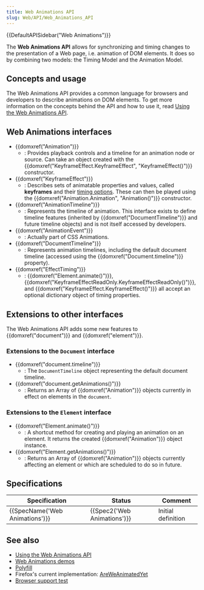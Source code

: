 ```yaml
---
title: Web Animations API
slug: Web/API/Web_Animations_API
---
```

{{DefaultAPISidebar("Web Animations")}}

The **Web Animations API** allows for synchronizing and timing changes to the presentation of a Web page, i.e. animation of DOM elements. It does so by combining two models: the Timing Model and the Animation Model.

## Concepts and usage

The Web Animations API provides a common language for browsers and developers to describe animations on DOM elements. To get more information on the concepts behind the API and how to use it, read [Using the Web Animations API](/pt-BR/docs/Web/API/Web_Animations_API/Using_the_Web_Animations_API).

## Web Animations interfaces

- {{domxref("Animation")}}
  - : Provides playback controls and a timeline for an animation node or source. Can take an object created with the {{domxref("KeyframeEffect.KeyframeEffect", "KeyframeEffect()")}} constructor.
- {{domxref("KeyframeEffect")}}
  - : Describes sets of animatable properties and values, called **keyframes** and their [timing options](/pt-BR/docs/Web/API/Web_Animations_API/Animation_timing_options). These can then be played using the {{domxref("Animation.Animation", "Animation()")}} constructor.
- {{domxref("AnimationTimeline")}}
  - : Represents the timeline of animation. This interface exists to define timeline features (inherited by {{domxref("DocumentTimeline")}} and future timeline objects) and is not itself accessed by developers.
- {{domxref("AnimationEvent")}}
  - : Actually part of CSS Animations.
- {{domxref("DocumentTimeline")}}
  - : Represents animation timelines, including the default document timeline (accessed using the {{domxref("Document.timeline")}} property).
- {{domxref("EffectTiming")}}
  - : {{domxref("Element.animate()")}}, {{domxref("KeyframeEffectReadOnly.KeyframeEffectReadOnly()")}}, and {{domxref("KeyframeEffect.KeyframeEffect()")}} all accept an optional dictionary object of timing properties.

## Extensions to other interfaces

The Web Animations API adds some new features to {{domxref("document")}} and {{domxref("element")}}.

### Extensions to the `Document` interface

- {{domxref("document.timeline")}}
  - : The `DocumentTimeline` object representing the default document timeline.
- {{domxref("document.getAnimations()")}}
  - : Returns an Array of {{domxref("Animation")}} objects currently in effect on elements in the `document`.

### Extensions to the `Element` interface

- {{domxref("Element.animate()")}}
  - : A shortcut method for creating and playing an animation on an element. It returns the created {{domxref("Animation")}} object instance.
- {{domxref("Element.getAnimations()")}}
  - : Returns an Array of {{domxref("Animation")}} objects currently affecting an element or which are scheduled to do so in future.

## Specifications

| Specification                            | Status                               | Comment            |
| ---------------------------------------- | ------------------------------------ | ------------------ |
| {{SpecName('Web Animations')}} | {{Spec2('Web Animations')}} | Initial definition |

## See also

- [Using the Web Animations API](/pt-BR/docs/Web/API/Web_Animations_API/Using_the_Web_Animations_API)
- [Web Animations demos](https://mozdevs.github.io/Animation-examples/)
- [Polyfill](https://github.com/web-animations/web-animations-js)
- Firefox's current implementation: [AreWeAnimatedYet](https://birtles.github.io/areweanimatedyet/)
- [Browser support test](http://codepen.io/danwilson/pen/xGBKVq)
